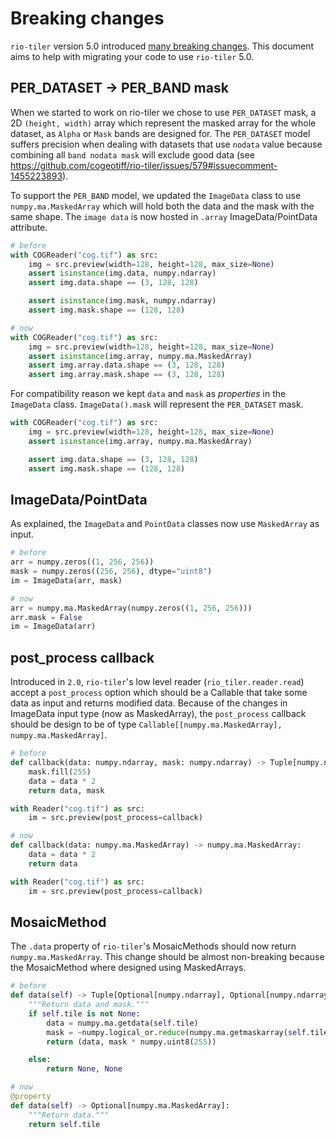 
# Breaking changes

`rio-tiler` version 5.0 introduced [many breaking changes](release-notes.md). This
document aims to help with migrating your code to use `rio-tiler` 5.0.


## **PER_DATASET** -> **PER_BAND** mask

When we started to work on rio-tiler we chose to use `PER_DATASET` mask, a 2D `(height, width)` array which represent the masked array for the whole dataset, as `Alpha` or `Mask` bands are designed for.
The `PER_DATASET` model suffers precision when dealing with datasets that use `nodata` value because combining all `band nodata mask` will exclude good data (see https://github.com/cogeotiff/rio-tiler/issues/579#issuecomment-1455223893).

To support the `PER_BAND` model, we updated the `ImageData` class to use `numpy.ma.MaskedArray` which will hold both the data and the mask with the same shape. The `image data` is now hosted in `.array` ImageData/PointData attribute.

```python
# before
with COGReader("cog.tif") as src:
    img = src.preview(width=128, height=128, max_size=None)
    assert isinstance(img.data, numpy.ndarray)
    assert img.data.shape == (3, 128, 128)

    assert isinstance(img.mask, numpy.ndarray)
    assert img.mask.shape == (128, 128)

# now
with COGReader("cog.tif") as src:
    img = src.preview(width=128, height=128, max_size=None)
    assert isinstance(img.array, numpy.ma.MaskedArray)
    assert img.array.data.shape == (3, 128, 128)
    assert img.array.mask.shape == (3, 128, 128)
```

For compatibility reason we kept `data` and `mask` as *properties* in the `ImageData` class. `ImageData().mask` will represent the `PER_DATASET` mask.

```python
with COGReader("cog.tif") as src:
    img = src.preview(width=128, height=128, max_size=None)
    assert isinstance(img.array, numpy.ma.MaskedArray)

    assert img.data.shape == (3, 128, 128)
    assert img.mask.shape == (128, 128)
```

## ImageData/PointData

As explained, the `ImageData` and `PointData` classes now use `MaskedArray` as input.


```python
# before
arr = numpy.zeros((1, 256, 256))
mask = numpy.zeros((256, 256), dtype="uint8")
im = ImageData(arr, mask)

# now
arr = numpy.ma.MaskedArray(numpy.zeros((1, 256, 256)))
arr.mask = False
im = ImageData(arr)
```


## post_process callback

Introduced in `2.0`, `rio-tiler`'s low level reader (`rio_tiler.reader.read`) accept a `post_process` option which should be a Callable that take some data as input and returns modified data. Because of the changes in ImageData input type (now as MaskedArray), the `post_process` callback should be design to be of type `Callable[[numpy.ma.MaskedArray], numpy.ma.MaskedArray]`.


```python
# before
def callback(data: numpy.ndarray, mask: numpy.ndarray) -> Tuple[numpy.ndarray, numpy.ndarray]:
    mask.fill(255)
    data = data * 2
    return data, mask

with Reader("cog.tif") as src:
    im = src.preview(post_process=callback)

# now
def callback(data: numpy.ma.MaskedArray) -> numpy.ma.MaskedArray:
    data = data * 2
    return data

with Reader("cog.tif") as src:
    im = src.preview(post_process=callback)
```


## MosaicMethod

The `.data` property of `rio-tiler`'s MosaicMethods should now return `numpy.ma.MaskedArray`. This change should be almost non-breaking because the MosaicMethod where designed using MaskedArrays.

```python
# before
def data(self) -> Tuple[Optional[numpy.ndarray], Optional[numpy.ndarray]]:
    """Return data and mask."""
    if self.tile is not None:
        data = numpy.ma.getdata(self.tile)
        mask = ~numpy.logical_or.reduce(numpy.ma.getmaskarray(self.tile))  # create PER_DATASET Mask
        return (data, mask * numpy.uint8(255))

    else:
        return None, None

# now
@property
def data(self) -> Optional[numpy.ma.MaskedArray]:
    """Return data."""
    return self.tile
```
